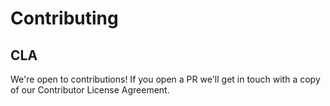 # Contributing

## CLA

We're open to contributions! If you open a PR we'll get in touch with a copy
of our Contributor License Agreement.
